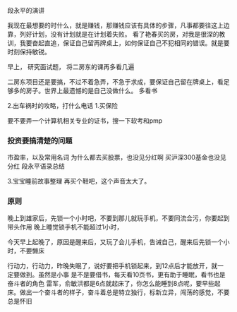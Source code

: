 


段永平的演讲



我现在最想要的时什么，就是赚钱，那赚钱应该有具体的步骤，凡事都要往这上边靠，列好计划，没有计划就是在计划着失败。
看了艳春买的房，对我是很深的教训，我要奋起直追，保证自己留再牌桌上，如何保证自己不犯相同的错误。就是要时刻保持敏锐。

早上，
研究面试题，
将二房东的课再多看几遍

二房东项目还是要搞，不过不着急弄，不急于求成，要保证自己留在牌桌上，看足够多的房子。世界上最遗憾的是自己没做什么。
多看书



2.出车祸时的攻略，打什么电话
1.买保险

要不要弄一个计算机相关专业的证书，搜一下软考和pmp

### 投资要搞清楚的问题
市盈率，以及常用名词
为什么都去买股票，也没见分红啊
买沪深300基金也没见分红
段永平语录总结



3.宝宝睡前故事整理
再买个鞋吧，这个声音太大了。

### 原则
晚上到雄家后，先锁一个小时吧，不要到那儿就玩手机，不要同流合污，你要起到带头作用
晚上睡觉锁手机不能超过1小时，

今天早上起晚了，原因是醒来后，又玩了会儿手机，告诫自己，醒来后先锁一个小时，不要懒床

行动力，行动力，昨晚失眠了，说好要把手机锁起来，到12点后才能放开，就一定要做到。虽然是小事
是不是要借书，每天看10页书，更有助于睡眠，看书也是奋斗者的角色
雷军，俞敏洪都是6点就起床了，你怎么能睡到8点呢，要早些起床。做出一个奋斗者的样子，奋斗着总是特立独行，标新立异，闯荡的感觉，不要总是怀旧




